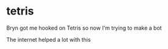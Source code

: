 # tetris
Bryn got me hooked on Tetris so now I'm trying to make a bot

The internet helped a lot with this
